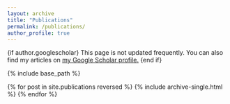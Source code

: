 ```yaml
---
layout: archive
title: "Publications"
permalink: /publications/
author_profile: true
---
```


{if author.googlescholar}
  This page is not updated frequently. You can also find my articles on <u><a href="{{https://scholar.google.com.sg/citations?user=2PxlmU0AAAAJ&hl=en}}">my Google Scholar profile</a>.</u>
{end if}

{% include base_path %}

{% for post in site.publications reversed %}
  {% include archive-single.html %}
{% endfor %}
